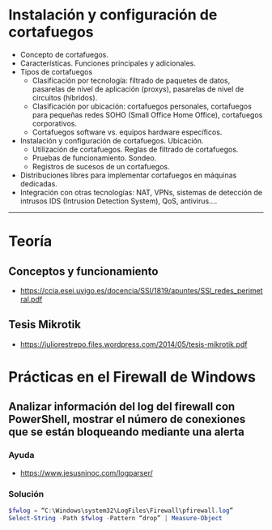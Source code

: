 # Instalación y configuración de cortafuegos
- Concepto de cortafuegos.
- Características. Funciones principales y adicionales.
- Tipos de cortafuegos
  - Clasificación por tecnología: filtrado de paquetes de datos, pasarelas de nivel de aplicación (proxys), pasarelas de nivel de circuitos (híbridos).
  - Clasificación por ubicación: cortafuegos personales, cortafuegos para pequeñas redes SOHO (Small Office Home Office), cortafuegos corporativos.
  - Cortafuegos software vs. equipos hardware específicos.
- Instalación y configuración de cortafuegos. Ubicación.
  - Utilización de cortafuegos. Reglas de filtrado de cortafuegos.
  - Pruebas de funcionamiento. Sondeo.
  - Registros de sucesos de un cortafuegos.
- Distribuciones libres para implementar cortafuegos en máquinas dedicadas.
- Integración con otras tecnologías: NAT, VPNs, sistemas de detección de intrusos IDS (Intrusion Detection System), QoS, antivirus…. 

----------------

# Teoría

## Conceptos y funcionamiento
* https://ccia.esei.uvigo.es/docencia/SSI/1819/apuntes/SSI_redes_perimetral.pdf

## Tesis Mikrotik
* https://juliorestrepo.files.wordpress.com/2014/05/tesis-mikrotik.pdf

# Prácticas en el Firewall de Windows

## Analizar información del log del firewall con PowerShell, mostrar el número de conexiones que se están bloqueando mediante una alerta

### Ayuda
* https://www.jesusninoc.com/logparser/

### Solución
```PowerShell
$fwlog = “C:\Windows\system32\LogFiles\Firewall\pfirewall.log”
Select-String -Path $fwlog -Pattern “drop” | Measure-Object
```
